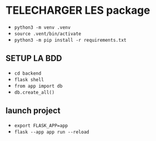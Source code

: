 # TELECHARGER LES package

- `python3 -m venv .venv`
- `source .vent/bin/activate`
- `python3 -m pip install -r requirements.txt`

## SETUP LA BDD

- `cd backend`
- `flask shell`
- `from app import db`
- `db.create_all()`

## launch project

- `export FLASK_APP=app`
- `flask --app app run --reload`
